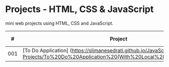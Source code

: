 # Projects  - HTML, CSS & JavaScript

mini web projects using HTML, CSS and JavaScript.

|  #  | Project                                                                                                    | Live Demo                                                   |
| :-: | ---------------------------------------------------------------------------------------------------------- | ----------------------------------------------------------- |
| 001 | [To Do Application] (https://slimanesedrati.github.io/JavaScript-Projects/To%20Do%20Application%20(With%20Local%20Storage)/index.html) | [Live Demo]  |
